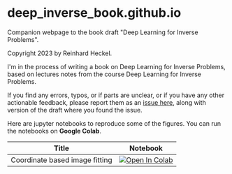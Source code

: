 # deep_inverse_book.github.io

Companion webpage to the book draft "Deep Learning for Inverse Problems".

Copyright 2023 by Reinhard Heckel.

I'm in the process of writing a book on Deep Learning for Inverse Problems, based on lectures notes from the course Deep Learning for Inverse Problems. 

If you find any errors, typos, or if parts are unclear, or if you have any other actionable feedback, please report them as an [issue here](https://github.com/MLI-lab/deep_inverse_book.github.io/issues), along with version of the draft where you found the issue.


Here are jupyter notebooks to reproduce some of the figures. You can run the notebooks on **Google Colab**.

| Title |  Notebook |
|-|:-:|
| Coordinate based image fitting  | [![Open In Colab](https://colab.research.google.com/assets/colab-badge.svg)](https://colab.research.google.com/github/MLI-lab/deep_inverse_book.github.io/blob/main/code/coordinate_based_image_fitting.ipynb) | 

